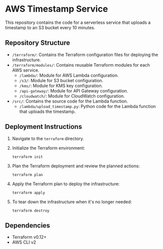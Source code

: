 # AWS Timestamp Service

This repository contains the code for a serverless service that uploads a timestamp to an S3 bucket every 10 minutes.

## Repository Structure

- `/terraform/`: Contains the Terraform configuration files for deploying the infrastructure.
- `/terraform/modules/`: Contains reusable Terraform modules for each AWS service.
    - `/lambda/`: Module for AWS Lambda configuration.
    - `/s3/`: Module for S3 bucket configuration.
    - `/kms/`: Module for KMS key configuration.
    - `/api-gateway/`: Module for API Gateway configuration.
    - `/cloudwatch/`: Module for CloudWatch configuration.
- `/src/`: Contains the source code for the Lambda function.
    - `/lambda/upload_timestamp.py`: Python code for the Lambda function that uploads the timestamp.

## Deployment Instructions

1. Navigate to the `terraform` directory.
2. Initialize the Terraform environment:

    ```
    terraform init
    ```

3. Plan the Terraform deployment and review the planned actions:

    ```
    terraform plan
    ```

4. Apply the Terraform plan to deploy the infrastructure:

    ```
    terraform apply
    ```

5. To tear down the infrastructure when it's no longer needed:

    ```
    terraform destroy
    ```

## Dependencies

- Terraform v0.12+
- AWS CLI v2

